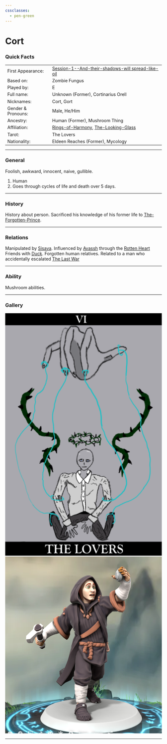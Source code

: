 ```yaml
---
cssclasses:
  - pen-green
---
```

# Cort
### Quick Facts

|                    |                                                                                                                                     |
| ------------------ | ----------------------------------------------------------------------------------------------------------------------------------- |
| First Appearance:  | [Session-1--And-their-shadows-will spread-like-oil](../-Session-Notes/Session-1--And-their-shadows-will%20spread-like-oil.md) |
| Based on:          | Zombie Fungus                                                                                                                       |
| Played by:         | E                                                                                                                                   |
| Full name:         | Unknown (Former), Cortinarius Orell                                                                                                 |
| Nicknames:         | Cort, Gort                                                                                                                          |
| Gender & Pronouns: | Male, He/Him                                                                                                                        |
| Ancestry:          | Human (Former), Mushroom Thing                                                                                                      |
| Affiliation:       | [Rings-of-Harmony](../-Groups/Rings-of-Harmony.md), [The-Looking-Glass](../-Groups/The-Looking-Glass.md)                            |
| Tarot:             | The Lovers                                                                                                                          |
| Nationality:       | Eldeen Reaches (Former), Mycology                                                                                                   |
***
### General
Foolish, awkward, innocent, naive, gullible.
1. Human
2. Goes through cycles of life and death over 5 days.

***
### History
History about person.
Sacrificed his knowledge of his former life to [The-Forgotten-Prince](The-Forgotten-Prince.md).

***
### Relations
Manipulated by [Sisava](Sisava.md).
Influenced by [Avassh](Avassh.md) through the [Rotten Heart](../-Elements-of-the-Prophecy/1-Rotten-Heart.md)
Friends with [Duck](Duck.md).
Forgotten human relatives.
Related to a man who accidentally escalated [The Last War](https://eberron.fandom.com/wiki/Last_War)

***
### Ability
Mushroom abilities.

***
### Gallery
![THeLovers1](-images/THeLovers1.png)
![cort1](-images/cort1.png)
***
